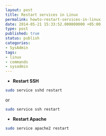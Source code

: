 ```yaml
---
layout: post
title: Restart services in Linux
permalink: howto-restart-services-in-linux
date: 2014-05-21 15:33:52.000000000 +05:00
type: post
published: true
status: publish
categories:
- SysAdmin
tags:
- linux
- commands
- sysadmin
---
```


- **Restart SSH**

```bash
sudo service sshd restart
``` 

or 

```bash
sudo service ssh restart
```
- **Restart Apache**

```bash
sudo service apache2 restart
```

